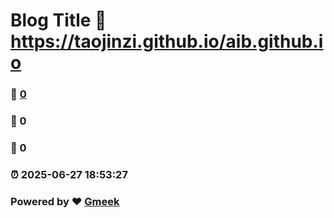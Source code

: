 # Blog Title :link: https://taojinzi.github.io/aib.github.io 
### :page_facing_up: [0](https://taojinzi.github.io/aib.github.io/tag.html) 
### :speech_balloon: 0 
### :hibiscus: 0 
### :alarm_clock: 2025-06-27 18:53:27 
### Powered by :heart: [Gmeek](https://github.com/Meekdai/Gmeek)
